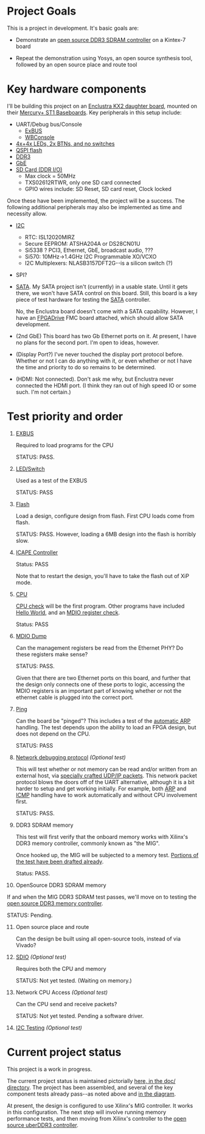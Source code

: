 # Project Goals

This is a project in development.  It's basic goals are:

- Demonstrate an [open source DDR3 SDRAM
  controller](https://github.com/AngeloJacobo/DDR3_Controller) on a Kintex-7
  board

- Repeat the demonstration using Yosys, an open source synthesis tool,
  followed by an open source place and route tool

# Key hardware components

I'll be building this project on an [Enclustra KX2 daughter
board](https://www.enclustra.com/en/products/fpga-modules/mercury-kx2/),
mounted on their [Mercury+ ST1
Baseboards](https://www.enclustra.com/en/products/base-boards/mercury-st1/).
Key peripherals in this setup include:

- UART/Debug bus/Console
  - [ExBUS](rtl/exbus/exbuswb.v)
  - [WBConsole](rtl/exbus/wbconsole.v)
- [4x+4x LEDs, 2x BTNs, and no switches](rtl/spio.v)
- [QSPI flash](https://github.com/ZipCPU/qspiflash)
- [DDR3](https://github.com/AngeloJacobo/DDR3_Controller)
- [GbE](rtl/net/enetstream.v)
- [SD Card (DDR I/O)](https://github.com/ZipCPU/sdspi)
  - Max clock = 50MHz
  - TXS02612RTWR, only one SD card connected
  - GPIO wires include: SD Reset, SD card reset, Clock locked

Once these have been implemented, the project will be a success.  The following
additional peripherals may also be implemented as time and necessity allow.

- [I2C](https://github.com/ZipCPU/wbi2c)
  - RTC: ISL12020MIRZ
  - Secure EEPROM: ATSHA204A or DS28CN01U
  - Si5338 ? PCI3, Ethernet, GbE, broadcast audio, ???
  - Si570: 10MHz->1.4GHz I2C Programmable XO/VCXO
  - I2C Multiplexers: NLASB3157DFT2G--is a silicon switch (?)
- SPI?
- [SATA](https://github.com/ZipCPU/wbsata).  My SATA project isn't (currently)
  in a usable state.  Until it gets there, we won't have SATA control on this
  board.  Still, this board is a key piece of test hardware for testing the
  [SATA](https://github.com/ZipCPU/wbsata) controller.

  No, the Enclustra board doesn't come with a SATA capability.  However, I have
  an [FPGADrive](https://www.fpgadrive.com/) FMC board attached, which should
  allow SATA development.

- (2nd GbE)  This board has two Gb Ethernet ports on it.  At present, I have
  no plans for the second port.  I'm open to ideas, however.

- (Display Port?)  I've never touched the display port protocol before.
  Whether or not I can do anything with it, or even whether or not I have
  the time and priority to do so remains to be determined.

- (HDMI: Not connected).  Don't ask me why, but Enclustra never connected the
  HDMI port.  (I think they ran out of high speed IO or some such.  I'm not
  certain.)

# Test priority and order

1. [EXBUS](rtl/exbus/exwb.v)

   Required to load programs for the CPU

   STATUS: PASS.

2. [LED/Switch](rtl/spio.v)

   Used as a test of the EXBUS

   STATUS: PASS

3. [Flash](rtl/qflexpress.v)

   Load a design, configure design from flash.
   First CPU loads come from flash.

   STATUS: PASS.  However, loading a 6MB design into the flash is horribly
   slow.

4. [ICAPE Controller](https://github.com/ZipCPU/wbicapetwo)

   Status: PASS

   Note that to restart the design, you'll have to take the flash out of
   XiP mode.

5. [CPU](https://github.com/ZipCPU/zipcpu)

   [CPU check](sw/board/cputest.c) will be the first program.  Other
   programs have included [Hello World](sw/board/hello.c), and an
   [MDIO register check](sw/board/mdio.c).

   Status: PASS

6. [MDIO Dump](sw/board/mdio.c)

   Can the management registers be read from the Ethernet PHY?  Do these
   registers make sense?

   STATUS: PASS.

   Given that there are two Ethernet ports on this board, and further that
   the design only connects one of these ports to logic, accessing the MDIO
   registers is an important part of knowing whether or not the ethernet
   cable is plugged into the correct port.

7. [Ping](rtl/proto/icmpecho.v)

   Can the board be "pinged"?  This includes a test of the [automatic
   ARP](rtl/proto/arp.v) handling.  The test depends upon the ability to
   load an FPGA design, but does not depend on the CPU.

   STATUS: PASS

8. [Network debugging protocol](rtl/proto/netdebug.v) _(Optional test)_

    This will test whether or not memory can be read and/or written from an
    external host, via [specially crafted UDP/IP
    packets](https://zipcpu.com/blog/2022/08/24/protocol-design.html).
    This network packet protocol blows the doors off of the UART alternative,
    although it is a bit harder to setup and get working initially.  For
    example, both [ARP](rtl/proto/arp.v) and [ICMP](rtl/proto/icmpecho.v)
    handling have to work automatically and without CPU involvement first.

    STATUS: PASS.

9. DDR3 SDRAM memory

   This test will first verify that the onboard memory works with Xilinx's
   DDR3 memory controller, commonly known as "the MIG".

   Once hooked up, the MIG will be subjected to a memory test.  [Portions
   of the test have been drafted already](sw/board/memtest.c).

   Status: PASS.

10. OpenSource DDR3 SDRAM memory

   If and when the MIG DDR3 SDRAM test passes, we'll move on to testing
   the [open source DDR3 memory controller](https://github.com/AngeloJacobo/DDR3_Controller).

   STATUS: Pending.

11. Open source place and route

    Can the design be built using all open-source tools, instead of via Vivado?

12. [SDIO](rtl/sdspi/sdio.v) _(Optional test)_

    Requires both the CPU and memory

    STATUS: Not yet tested.  (Waiting on memory.)

13. Network CPU Access _(Optional test)_

    Can the CPU send and receive packets?

    STATUS: Not yet tested.  Pending a software driver.

14. [I2C Testing](rtl/wbi2c/wbi2ccpu.v) _(Optional test)_

# Current project status

This project is a work in progress.

The current project status is maintained pictorially [here, in the doc/
directory](doc/kimos-busblocks.png).  The project has been assembled, and
several of the key component tests already pass--as noted above and [in
the diagram](doc/kimos-busblocks.png).

At present, the design is configured to use Xilinx's MIG controller.  It
works in this configuration.  The next step will involve running memory
performance tests, and then moving from Xilinx's controller to the [open
source uberDDR3 controller](https://github.com/AngeloJacobo/uberDDR3).

